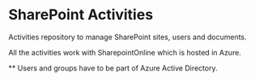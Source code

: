 # SharePoint Activities
Activities repository to manage SharePoint sites, users and documents.

All the activities work with SharepointOnline which is hosted in Azure.

** Users and groups have to be part of Azure Active Directory.
